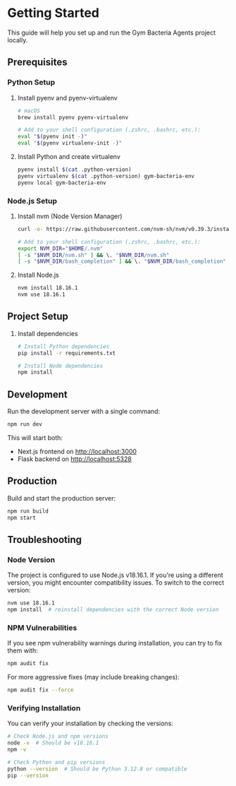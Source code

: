 # Getting Started

This guide will help you set up and run the Gym Bacteria Agents project locally.

## Prerequisites

### Python Setup
1. Install pyenv and pyenv-virtualenv
   ```bash
   # macOS
   brew install pyenv pyenv-virtualenv
   
   # Add to your shell configuration (.zshrc, .bashrc, etc.):
   eval "$(pyenv init -)"
   eval "$(pyenv virtualenv-init -)"
   ```

2. Install Python and create virtualenv
   ```bash
   pyenv install $(cat .python-version)
   pyenv virtualenv $(cat .python-version) gym-bacteria-env
   pyenv local gym-bacteria-env
   ```

### Node.js Setup
1. Install nvm (Node Version Manager)
   ```bash
   curl -o- https://raw.githubusercontent.com/nvm-sh/nvm/v0.39.3/install.sh | bash
   
   # Add to your shell configuration (.zshrc, .bashrc, etc.):
   export NVM_DIR="$HOME/.nvm"
   [ -s "$NVM_DIR/nvm.sh" ] && \. "$NVM_DIR/nvm.sh"
   [ -s "$NVM_DIR/bash_completion" ] && \. "$NVM_DIR/bash_completion"
   ```

2. Install Node.js
   ```bash
   nvm install 18.16.1
   nvm use 18.16.1
   ```

## Project Setup

1. Install dependencies
   ```bash
   # Install Python dependencies
   pip install -r requirements.txt
   
   # Install Node dependencies
   npm install
   ```

## Development

Run the development server with a single command:
```bash
npm run dev
```

This will start both:
- Next.js frontend on [http://localhost:3000](http://localhost:3000)
- Flask backend on [http://localhost:5328](http://localhost:5328)

## Production

Build and start the production server:
```bash
npm run build
npm start
```

## Troubleshooting

### Node Version
The project is configured to use Node.js v18.16.1. If you're using a different version, you might encounter compatibility issues. To switch to the correct version:
```bash
nvm use 18.16.1
npm install  # reinstall dependencies with the correct Node version
```

### NPM Vulnerabilities
If you see npm vulnerability warnings during installation, you can try to fix them with:
```bash
npm audit fix
```

For more aggressive fixes (may include breaking changes):
```bash
npm audit fix --force
```

### Verifying Installation
You can verify your installation by checking the versions:
```bash
# Check Node.js and npm versions
node -v  # Should be v18.16.1
npm -v

# Check Python and pip versions
python --version  # Should be Python 3.12.8 or compatible
pip --version
``` 